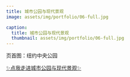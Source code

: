 ```yaml
---
title: 城市公园与现代景观
image: assets/img/portfolio/06-full.jpg

caption:
  title: 城市公园与现代景观
  thumbnail: assets/img/portfolio/06-full.jpg
---
```


页首图：纽约中央公园

[✨点我走进城市公园与现代景观✨](./6)